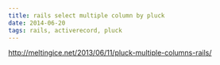 ```yaml
---
title: rails select multiple column by pluck
date: 2014-06-20
tags: rails, activerecord, pluck
---
```



<http://meltingice.net/2013/06/11/pluck-multiple-columns-rails/>